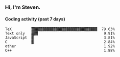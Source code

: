 ### Hi, I'm Steven.

#### Coding activity (past 7 days)
```
TeX         ▓▓▓▓▓▓▓▓▓▓▓▓▓▓▓▓▓▓▓▓▓▓▓▓▓▓▓▓▓▓  79.63%
Text only   ▓▓▓                              9.91%
JavaScript  ▓                                3.81%
C           ▓                                2.84%
other                                        1.92%
C++                                          1.88%
```
